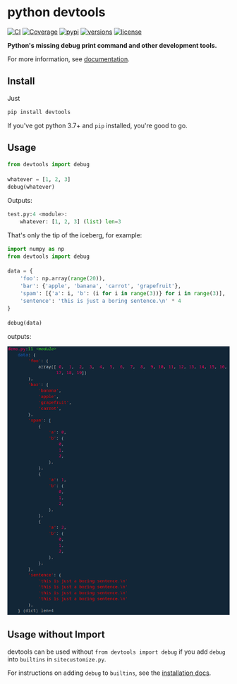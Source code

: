 # python devtools

[![CI](https://github.com/samuelcolvin/python-devtools/workflows/CI/badge.svg?event=push)](https://github.com/samuelcolvin/python-devtools/actions?query=event%3Apush+branch%3Amain+workflow%3ACI)
[![Coverage](https://codecov.io/gh/samuelcolvin/python-devtools/branch/main/graph/badge.svg)](https://codecov.io/gh/samuelcolvin/python-devtools)
[![pypi](https://img.shields.io/pypi/v/devtools.svg)](https://pypi.python.org/pypi/devtools)
[![versions](https://img.shields.io/pypi/pyversions/devtools.svg)](https://github.com/samuelcolvin/python-devtools)
[![license](https://img.shields.io/github/license/samuelcolvin/python-devtools.svg)](https://github.com/samuelcolvin/python-devtools/blob/main/LICENSE)

**Python's missing debug print command and other development tools.**

For more information, see [documentation](https://python-devtools.helpmanual.io/).

## Install

Just

```bash
pip install devtools
```

If you've got python 3.7+ and `pip` installed, you're good to go.

## Usage

```py
from devtools import debug

whatever = [1, 2, 3]
debug(whatever)
```

Outputs:

```py
test.py:4 <module>:
    whatever: [1, 2, 3] (list) len=3
```


That's only the tip of the iceberg, for example:

```py
import numpy as np
from devtools import debug

data = {
    'foo': np.array(range(20)),
    'bar': {'apple', 'banana', 'carrot', 'grapefruit'},
    'spam': [{'a': i, 'b': (i for i in range(3))} for i in range(3)],
    'sentence': 'this is just a boring sentence.\n' * 4
}

debug(data)
```

outputs:

![python-devtools demo](https://raw.githubusercontent.com/samuelcolvin/python-devtools/main/demo.py.png)

## Usage without Import

devtools can be used without `from devtools import debug` if you add `debug` into `builtins`
in `sitecustomize.py`.

For instructions on adding `debug` to `builtins`,
see the [installation docs](https://python-devtools.helpmanual.io/usage/#usage-without-import).
